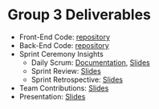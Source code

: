 # Group 3 Deliverables    

- Front-End Code: [repository](https://github.com/santten/BookGardenFE) 
- Back-End Code: [repository](https://github.com/Viktoriia-code/Book-Garden-BE)  
- Sprint Ceremony Insights   
  - Daily Scrum: [Documentation](https://docs.google.com/document/d/1zRLz7AAC0miovEWShFNUb1mDZGgm8dXT8KKZAMnTYhA), [Slides](https://github.com/JY1Z/web-project-sprint3/blob/main/Sprint3.pdf)      
  - Sprint Review: [Slides](https://github.com/JY1Z/web-project-sprint3/blob/main/Sprint3.pdf)      
  - Sprint Retrospective: [Slides](https://github.com/JY1Z/web-project-sprint3/blob/main/Sprint3.pdf)       
- Team Contributions: [Slides](https://github.com/JY1Z/web-project-sprint3/blob/main/Sprint3.pdf)      
- Presentation: [Slides](https://github.com/JY1Z/web-project-sprint3/blob/main/Sprint3.pdf)    
